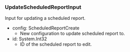 ### UpdateScheduledReportInput
Input for updating a scheduled report.

- config: ScheduledReportCreate
  - New configuration to update scheduled report to.
- id: System.Int32
  - ID of the scheduled report to edit.
